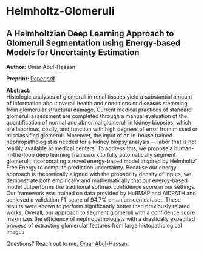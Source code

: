 # Helmholtz-Glomeruli
<h2>A Helmholtzian Deep Learning Approach to Glomeruli Segmentation using Energy-based Models for Uncertainty Estimation</h2>

<b>Author:</b> Omar Abul-Hassan

<b>Preprint:</b> <a href="https://github.com/pythonomar22/Helmholtz-Glomeruli/blob/main/Paper.pdf" target="_blank">Paper.pdf</a>

<b>Abstract:</b>\
Histologic analyses of glomeruli in renal tissues
yield a substantial amount of information about
overall health and conditions or diseases stemming from glomerular structural damage. Current medical practices of standard glomeruli assessment are completed through a manual evaluation of the quantification of normal and abnormal glomeruli in kidney biopsies, which
are laborious, costly, and function with high
degrees of error from missed or misclassified
glomeruli. Moreover, the input of an in-house
trained nephropathologist is needed for a kidney
biopsy analysis — labor that is not readily available at medical centers. To address this, we propose a human-in-the-loop deep learning framework to fully automatically segment glomeruli, incorporating a novel energy-based model inspired
by Helmholtz’ Free Energy to compute prediction uncertainty. Because our energy approach is
theoretically aligned with the probability density
of inputs, we demonstrate both empirically and
mathematically that our energy-based model outperforms the traditional softmax confidence score
in our settings. Our framework was trained on
data provided by HuBMAP and AIDPATH and
achieved a validation F1-score of 94.7% on an unseen dataset. These results were shown to perform
significantly better than previously related works.
Overall, our approach to segment glomeruli with
a confidence score maximizes the efficiency of
nephropathologists with a drastically expedited
process of extracting glomerular features from
large histopathological images

Questions? Reach out to me, <a href="https://profiles.stanford.edu/omar-abul-hassan" target="_blank">Omar Abul-Hassan</a>.
